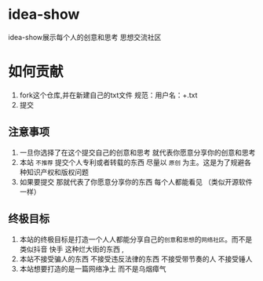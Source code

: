 # idea-show
idea-show展示每个人的创意和思考 思想交流社区

# 如何贡献 
1. fork这个仓库,并在新建自己的txt文件 规范：用户名：+.txt
2. 提交

## 注意事项
1. 一旦你选择了在这个提交自己的创意和思考 就代表你愿意分享你的创意和思考
2. 本站 `不推荐` 提交个人专利或者转载的东西 尽量以 `原创` 为主。这是为了规避各种知识产权和版权问题
3. 如果要提交 那就代表了你愿意分享你的东西 每个人都能看见 （类似开源软件一样）

## 终极目标
1. 本站的终极目标是打造一个人人都能分享自己的`创意`和`思想`的`网络社区`。而不是类似抖音 快手 这种烂大街的东西 ,
2. 本站不接受骗人的东西 不接受违反法律的东西 不接受带节奏的人 不接受锤人
3. 本站想要打造的是一篇网络净土 而不是乌烟瘴气